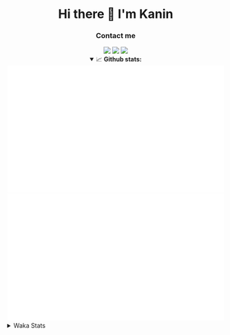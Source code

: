 <div align="center">
 <h1>Hi there 👋 I'm Kanin</h1>
 <h3>Contact me</h3>
 <a href="mailto:im@kanin.dev"><img src="https://img.shields.io/badge/gmail-%23D14836.svg?&style=for-the-badge&logo=gmail&logoColor=white"/></a>
 <a href="https://twitter.com/KaninDev"><img src="https://img.shields.io/badge/twitter-%231DA1F2.svg?&style=for-the-badge&logo=twitter&logoColor=white"/></a>
 <a href="https://www.linkedin.com/in/KaninDev"><img src="https://img.shields.io/badge/linkedin-%230077B5.svg?&style=for-the-badge&logo=linkedin&logoColor=white"/></a>
<details open>
  <summary>📈 <b>Github stats:</b></summary>
  <img src="https://github.com/Kanin/Kanin/blob/master/scripts/GitHubStats/generated/overview.svg"/>
  <img src="https://github.com/Kanin/Kanin/blob/master/scripts/GitHubStats/generated/languages.svg"/>
</details>
</div>

<details>
 <summary>Waka Stats</summary>

<!--START_SECTION:waka-->
![Code Time](http://img.shields.io/badge/Code%20Time-1%2C808%20hrs%2036%20mins-blue)

![Profile Views](http://img.shields.io/badge/Profile%20Views-0-blue)

![Lines of code](https://img.shields.io/badge/From%20Hello%20World%20I%27ve%20Written-21%20Thousand%20lines%20of%20code-blue)

**🐱 My GitHub Data** 

> 🏆 25 Contributions in the Year 2022
 > 
> 📦 82.4 kB Used in GitHub's Storage 
 > 
> 🚫 Not Opted to Hire
 > 
> 📜 13 Public Repositories 
 > 
> 🔑 9 Private Repositories  
 > 
**I'm an Early 🐤** 

```text
🌞 Morning    98 commits     ███░░░░░░░░░░░░░░░░░░░░░░   14.94% 
🌆 Daytime    237 commits    █████████░░░░░░░░░░░░░░░░   36.13% 
🌃 Evening    151 commits    █████░░░░░░░░░░░░░░░░░░░░   23.02% 
🌙 Night      170 commits    ██████░░░░░░░░░░░░░░░░░░░   25.91%

```
📅 **I'm Most Productive on Monday** 

```text
Monday       120 commits    ████░░░░░░░░░░░░░░░░░░░░░   18.29% 
Tuesday      104 commits    ████░░░░░░░░░░░░░░░░░░░░░   15.85% 
Wednesday    112 commits    ████░░░░░░░░░░░░░░░░░░░░░   17.07% 
Thursday     72 commits     ██░░░░░░░░░░░░░░░░░░░░░░░   10.98% 
Friday       90 commits     ███░░░░░░░░░░░░░░░░░░░░░░   13.72% 
Saturday     54 commits     ██░░░░░░░░░░░░░░░░░░░░░░░   8.23% 
Sunday       104 commits    ████░░░░░░░░░░░░░░░░░░░░░   15.85%

```


📊 **This Week I Spent My Time On** 

```text
⌚︎ Time Zone: America/New_York

💬 Programming Languages: 
Python                   8 hrs 12 mins       ████████████████████████░   97.12% 
virtualenv               13 mins             ░░░░░░░░░░░░░░░░░░░░░░░░░   2.7% 
Git Config               0 secs              ░░░░░░░░░░░░░░░░░░░░░░░░░   0.07% 
Text                     0 secs              ░░░░░░░░░░░░░░░░░░░░░░░░░   0.06% 
PythonStub               0 secs              ░░░░░░░░░░░░░░░░░░░░░░░░░   0.04%

🔥 Editors: 
PyCharm                  8 hrs 27 mins       █████████████████████████   100.0%

🐱‍💻 Projects: 
TomsBotPyCord            6 hrs 15 mins       ██████████████████░░░░░░░   73.96% 
ModLogs                  1 hr 6 mins         ███░░░░░░░░░░░░░░░░░░░░░░   13.08% 
Adore                    46 mins             ██░░░░░░░░░░░░░░░░░░░░░░░   9.16% 
py-cord                  18 mins             █░░░░░░░░░░░░░░░░░░░░░░░░   3.69% 
Unknown Project          0 secs              ░░░░░░░░░░░░░░░░░░░░░░░░░   0.11%

💻 Operating System: 
Linux                    8 hrs 27 mins       █████████████████████████   100.0%

```

**I Mostly Code in Python** 

```text
Python                   23 repos            ███████████████████░░░░░░   76.67% 
JavaScript               3 repos             ██░░░░░░░░░░░░░░░░░░░░░░░   10.0% 
Java                     2 repos             █░░░░░░░░░░░░░░░░░░░░░░░░   6.67% 
Kotlin                   1 repo              ░░░░░░░░░░░░░░░░░░░░░░░░░   3.33% 
HTML                     1 repo              ░░░░░░░░░░░░░░░░░░░░░░░░░   3.33%

```


**Timeline**

![Chart not found](https://raw.githubusercontent.com/Kanin/Kanin/master/charts/bar_graph.png) 


 Last Updated on 09/01/2022
<!--END_SECTION:waka-->
</details>
